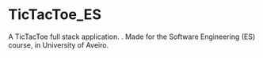 # TicTacToe_ES
A TicTacToe full stack application. . Made for the Software Engineering (ES) course, in University of Aveiro.
